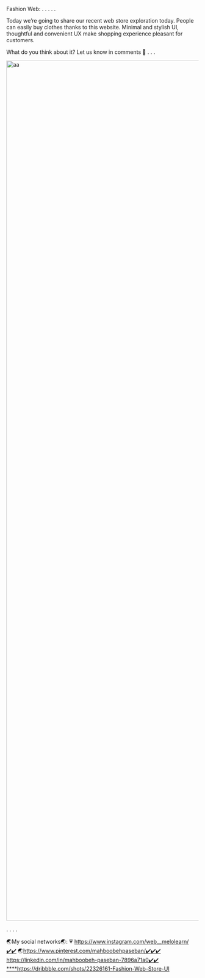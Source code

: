 Fashion Web:
.
.
.
.
.

Today we’re going to share our recent web store exploration today. People can easily buy clothes thanks to this website. Minimal and stylish UI, thoughtful and convenient UX make shopping experience pleasant for customers.

What do you think about it? Let us know in comments 🙌
.
.
.



<img width="2250" alt="aa" src="https://github.com/mahboobehpaseban/modd/assets/121792560/e3f603a8-f10c-4fdb-a2a9-c23cff2f9802">

.
.
.
.

🌏My social networks🌏:
💗 https://www.instagram.com/web__melolearn/✔️✔️
🌏https://www.pinterest.com/mahboobehpaseban/✔️✔️✔️
https://linkedin.com/in/mahboobeh-paseban-7896a71a0✔️✔️
[****](https://dribbble.com/shots/22326161-Fashion-Web-Store-UI)https://dribbble.com/shots/22326161-Fashion-Web-Store-UI
